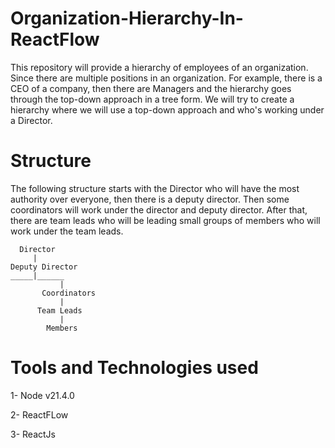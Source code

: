 # Organization-Hierarchy-In-ReactFlow

This repository will provide a hierarchy of employees of an organization. Since there are multiple positions in an organization. For example, there is a CEO of a company, then there are Managers and the hierarchy goes through the top-down approach in a tree form. We will try to create a hierarchy where we will use a top-down approach and who's working under a Director.

# Structure

The following structure starts with the Director who will have the most authority over everyone, then there is a deputy director. Then some coordinators will work under the director and deputy director. After that, there are team leads who will be leading small groups of members who will work under the team leads. 

      Director
         |
    Deputy Director
    _____|______  
               |
           Coordinators 
               |
          Team Leads
               |
            Members

# Tools and Technologies used

1- Node v21.4.0

2- ReactFLow

3- ReactJs
